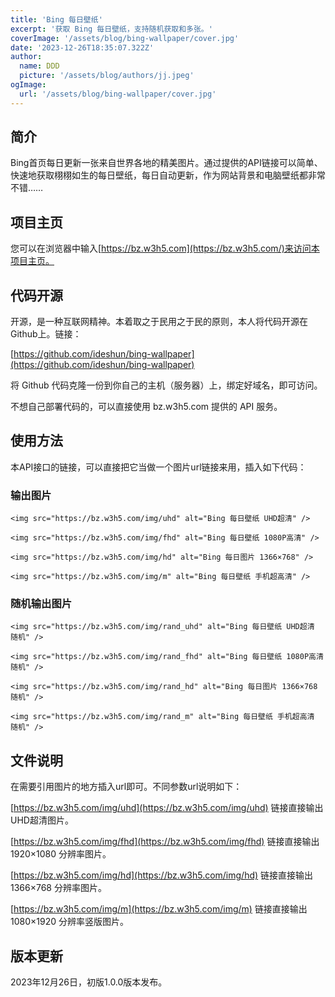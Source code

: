 ```yaml
---
title: 'Bing 每日壁纸'
excerpt: '获取 Bing 每日壁纸，支持随机获取和多张。'
coverImage: '/assets/blog/bing-wallpaper/cover.jpg'
date: '2023-12-26T18:35:07.322Z'
author:
  name: DDD
  picture: '/assets/blog/authors/jj.jpeg'
ogImage:
  url: '/assets/blog/bing-wallpaper/cover.jpg'
---
```

## 简介

Bing首页每日更新一张来自世界各地的精美图片。通过提供的API链接可以简单、快速地获取栩栩如生的每日壁纸，每日自动更新，作为网站背景和电脑壁纸都非常不错……

## 项目主页

您可以在浏览器中输入[https://bz.w3h5.com](https://bz.w3h5.com/)来访问本项目主页。

## 代码开源

开源，是一种互联网精神。本着取之于民用之于民的原则，本人将代码开源在Github上。链接：

[https://github.com/ideshun/bing-wallpaper](https://github.com/ideshun/bing-wallpaper)

将 Github 代码克隆一份到你自己的主机（服务器）上，绑定好域名，即可访问。

不想自己部署代码的，可以直接使用 bz.w3h5.com 提供的 API 服务。

## 使用方法

本API接口的链接，可以直接把它当做一个图片url链接来用，插入如下代码：

### 输出图片

```
<img src="https://bz.w3h5.com/img/uhd" alt="Bing 每日壁纸 UHD超清" />

<img src="https://bz.w3h5.com/img/fhd" alt="Bing 每日壁纸 1080P高清" />

<img src="https://bz.w3h5.com/img/hd" alt="Bing 每日图片 1366×768" />

<img src="https://bz.w3h5.com/img/m" alt="Bing 每日壁纸 手机超高清" />
```

### 随机输出图片

```
<img src="https://bz.w3h5.com/img/rand_uhd" alt="Bing 每日壁纸 UHD超清 随机" />

<img src="https://bz.w3h5.com/img/rand_fhd" alt="Bing 每日壁纸 1080P高清 随机" />

<img src="https://bz.w3h5.com/img/rand_hd" alt="Bing 每日图片 1366×768 随机" />

<img src="https://bz.w3h5.com/img/rand_m" alt="Bing 每日壁纸 手机超高清 随机" />
```


## 文件说明

在需要引用图片的地方插入url即可。不同参数url说明如下：

[https://bz.w3h5.com/img/uhd](https://bz.w3h5.com/img/uhd) 链接直接输出 UHD超清图片。

[https://bz.w3h5.com/img/fhd](https://bz.w3h5.com/img/fhd) 链接直接输出 1920×1080 分辨率图片。

[https://bz.w3h5.com/img/hd](https://bz.w3h5.com/img/hd) 链接直接输出 1366×768 分辨率图片。

[https://bz.w3h5.com/img/m](https://bz.w3h5.com/img/m) 链接直接输出 1080×1920 分辨率竖版图片。

## 版本更新

2023年12月26日，初版1.0.0版本发布。

